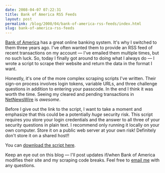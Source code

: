 ```yaml
---
date: 2008-04-07 07:22:31
title: Bank of America RSS Feeds
layout: post
permalink: /blog/2008/04/bank-of-america-rss-feeds/index.html
slug: bank-of-america-rss-feeds
---
```

[Bank of America](http://www.bankofamerica.com) has a
great online banking system. It's why I switched to them three years ago. I've
often wanted them to provide an RSS feed of recent transactions on my account
&mdash; I've emailed them multiple times, but no such luck. So, today I
finally got around to doing what I always do &mdash; I wrote a script to
scrape their website and return the data in the format I want.

Honestly, it's one of the more complex scraping scripts I've written. Their
sign-on process involves login tokens, variable URLs, and three challenge
questions in addition to entering your passcode. In the end I think it was
worth the time. Seeing my cleared and pending transactions in
[NetNewsWire](http://www.newsgator.com/individuals/netnewswire/) is *awesome*.

Before I give out the link to the script, I want to take a moment and
emphasize that this could be a potentially *huge* security risk. This script
requires you store your login credentials and the answer to all three of your
security questions in plain text. I recommend only running it locally on your
own computer. Store it on a public web server at your own risk! Definitely
don't store it on a shared host!!

You can [download the script here](http://tylerhall.googlecode.com/svn/trunk/bank-of-america/rss.php).

Keep an eye out on this blog &mdash; I'll post updates if/when Bank of America
modifies their site and my scraping code breaks. Feel free to [email me](http://clickontyler.com/contact/) with any questions.